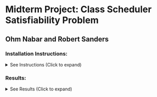 # Midterm Project: Class Scheduler Satisfiability Problem
## Ohm Nabar and Robert Sanders
### Installation Instructions:
<details>
  <summary>See Instructions (Click to expand)</summary>
  
  <br>To install testing library, in directory, use "python3 -m pip install pytest"
</details>

### Results:
<details>
  <summary>See Results (Click to expand)</summary>
It was really interesting to analyze the output of our Class Scheduler along 
different constraints, and combinations of classes.  We set out a goal to 
find an available schedule when provided with a dataset of classes.  We
successfully completed our goal, as will be demonstrated here.  The sat solver
finds a valid schedule based on the users desired subjects, classes,
timeframe, and nupath constraints. Here we'll walk through some 
examples of the class scheduler to see the behavior it follows.
 
![](images/add%20class%20constraint.PNG)

In this example we add a full schedule of classes, choosing sections
with different starting times, and of different classes, and as we see
The full schedule is satisfiable.  Then we add 1 more class (ECON
1116), which shouldn't work because we can only take 4 classes, and as
we see the Class Scheduler returns that it is unsatisfiable! 
 
![](images/section%20constraint%20unsatisfiable.PNG)

This example, adds the first section which is at 7:00, and then adds the 6th section which is also
at 7:00.  This is a contradiction, as we cannot take two classes at the same time, and appropriately so
the Class Scheduler informs the user that this combination of classes is unsatisfiable

![](images/subject%20constraint%20unsatisfiable.PNG)

This example evaluates adding in constraints for each subject.  This finds a minimum satisfiable section
to fit from that subject.  As we see trying to add in a 5th subject would not work as you can't take
5 classes.

![](images/add_nupath_constraint.PNG)

This example adds various nu path constraints, with the scheduler choosing the minimum possible class 
to create a satisfiable schedule.  Here adding a 5th nupath constraint causes an error, as a student
can't take 5 classes.

![](images/unsatisfiable%20time%20constraint.PNG)

In this example we evalutate time constraints, as this student wants to only take classes between 10:00 
and 16:00.  We try selecting section number 1 for them, which is a 7:00 class, and doesn't fit in their 
time constraints.  Therefore this schedule is unsatisfiable.

![](images/time%20with%20class%20constraint.PNG)

In this example we evaluate a full schedule of a student with strict time constraints.  The desired
schedule times are from 10:00 to 16:00.  We add the sections 8 and 13.  Then we want to take two more
classes, so we choose those class constraints.  The scheduler chooses sections so as to not interfere
with the prior sections 8 and 13.

![](images/subject%20constraint%20in%20limited%20time.PNG)

In this schedule, we set the same time constraints of 10:00 to 16:00, and add 3 exact class constraints.
We then add Philosophy as a subject to find a section of philosophy to fit within those time constraints
and it successfully chooses a generic philosophy class this student could fit into their schedule.

![](images/no%20time%20satisfiability.PNG)

In this schedule, we show how a schedule with only 3 hours of time constraints is unsatisfiable when 
choosing 4 classes, as we couldn't choose 4 sections without time overlap.

</details>